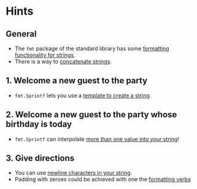 # Hints

## General

- The `fmt` package of the standard library has some [formatting functionality for strings][fmt-package].
- There is a way to [concatenate strings][string-concatenation].

## 1. Welcome a new guest to the party

- `fmt.Sprintf` lets you use a [template to create a string][sprintf].

## 2. Welcome a new guest to the party whose birthday is today

- `fmt.Sprintf` can interpolate [more than one value into your string][sprintf-multiple-values]!

## 3. Give directions

- You can use [newline characters in your string][string-newline].
- Padding with zeroes could be achieved with one the [formatting verbs][formatting-verbs]

[fmt-package]: https://golang.org/pkg/fmt/
[string-concatenation]: https://golang.org/ref/spec#String_concatenation
[sprintf]: https://pkg.go.dev/fmt#Sprintf
[sprintf-multiple-values]: https://www.geeksforgeeks.org/fmt-sprintf-function-in-golang-with-examples/
[string-newline]: https://yourbasic.org/golang/multiline-string/#interpreted-string-literals
[formatting-verbs]: https://yourbasic.org/golang/fmt-printf-reference-cheat-sheet/#cheat-sheet
